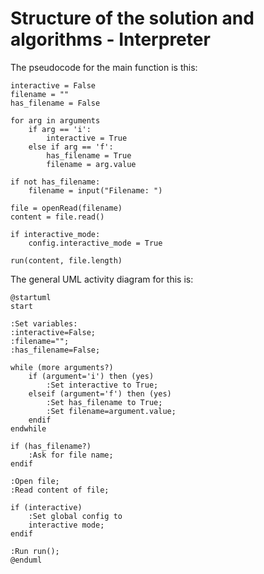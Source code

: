 # Structure of the solution and algorithms - Interpreter

The pseudocode for the main function is this:

```pseudocode
interactive = False
filename = ""
has_filename = False

for arg in arguments
    if arg == 'i':
        interactive = True
    else if arg == 'f':
        has_filename = True
        filename = arg.value

if not has_filename:
    filename = input("Filename: ")

file = openRead(filename)
content = file.read()

if interactive_mode:
    config.interactive_mode = True

run(content, file.length)
```

The general UML activity diagram for this is:

```plantuml
@startuml
start

:Set variables:
:interactive=False;
:filename="";
:has_filename=False;

while (more arguments?)
    if (argument='i') then (yes)
        :Set interactive to True;
    elseif (argument='f') then (yes)
        :Set has_filename to True;
        :Set filename=argument.value;
    endif
endwhile

if (has_filename?)
    :Ask for file name;
endif

:Open file;
:Read content of file;

if (interactive)
    :Set global config to
    interactive mode;
endif

:Run run();
@enduml
```